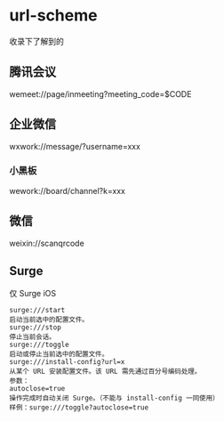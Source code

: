 # url-scheme
收录下了解到的


## 腾讯会议

wemeet://page/inmeeting?meeting_code=$CODE

## 企业微信
wxwork://message/?username=xxx

### 小黑板
wework://board/channel?k=xxx


## 微信
weixin://scanqrcode

## Surge
仅 Surge iOS
```
surge:///start
启动当前选中的配置文件。
surge:///stop
停止当前会话。
surge:///toggle
启动或停止当前选中的配置文件。
surge:///install-config?url=x
从某个 URL 安装配置文件。该 URL 需先通过百分号编码处理。
参数：
autoclose=true
操作完成时自动关闭 Surge。（不能与 install-config 一同使用）
样例：surge:///toggle?autoclose=true
```
